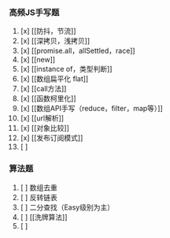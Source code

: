 ### 高频JS手写题
1. [x] [[防抖，节流]]
2. [x] [[深拷贝，浅拷贝]]
3. [x] [[promise.all，allSettled，race]]
4. [x] [[new]]
5. [x] [[instance of，类型判断]]
6. [x] [[数组扁平化 flat]]
7. [x] [[call方法]]
8. [x] [[函数柯里化]]
9. [x] [[数组API手写（reduce，filter，map等）]]
10. [x] [[url解析]]
11. [x] [[对象比较]]
12. [x] [[发布订阅模式]]
13. [ ] 

### 算法题
1. [ ] 数组去重
2. [ ] 反转链表
3. [ ] 二分查找（Easy级别为主）
4. [ ] [[洗牌算法]]
5. [ ] 